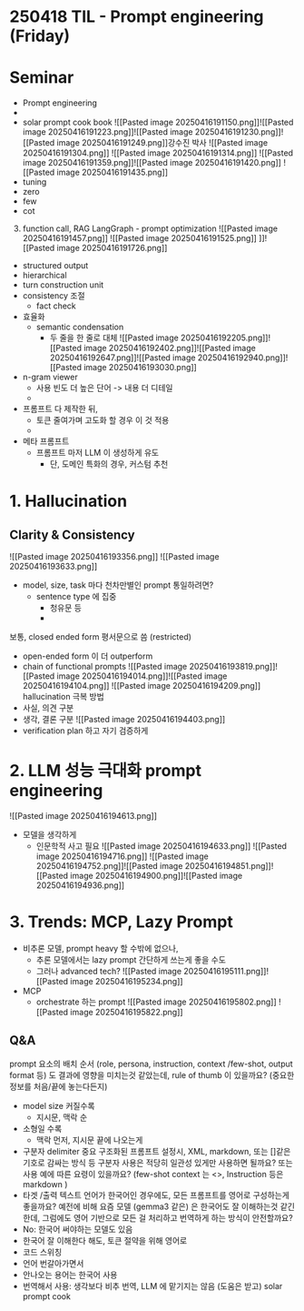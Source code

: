 # 250418 TIL - Prompt engineering  (Friday)
# Seminar
- Prompt engineering
- 
- solar prompt cook book
![[Pasted image 20250416191150.png]]![[Pasted image 20250416191223.png]]![[Pasted image 20250416191230.png]]![[Pasted image 20250416191249.png]]강수진 박사
![[Pasted image 20250416191304.png]]
![[Pasted image 20250416191314.png]]
![[Pasted image 20250416191359.png]]![[Pasted image 20250416191420.png]]
![[Pasted image 20250416191435.png]]
- tuning
- zero
- few
- cot
3. function call, RAG
LangGraph - prompt optimization
![[Pasted image 20250416191457.png]]
![[Pasted image 20250416191525.png]]
]]![[Pasted image 20250416191726.png]]
- structured output
- hierarchical 
- turn construction unit
- consistency 조절
	- fact check
- 효율화
	- semantic condensation
		- 두 줄을 한 줄로 대체
![[Pasted image 20250416192205.png]]![[Pasted image 20250416192402.png]]![[Pasted image 20250416192647.png]]![[Pasted image 20250416192940.png]]![[Pasted image 20250416193030.png]]
- n-gram viewer
	- 사용 빈도 더 높은 단어 -> 내용 더 디테일
	- 
- 프롬프트 다 제작한 뒤, 
	- 토큰 줄여가며 고도화 할 경우 이 것 적용
	- 
- 메타 프롬프트
	- 프롬프트 마저 LLM 이 생성하게 유도
		- 단, 도메인 특화의 경우, 커스텀 추천
# 1. Hallucination 
## Clarity & Consistency
![[Pasted image 20250416193356.png]]
![[Pasted image 20250416193633.png]]
- model, size, task 마다 천차만별인 prompt 통일하려면?
	- sentence type 에 집중
		- 청유문 등
		- 
보통, closed ended form 평서문으로 씀 (restricted)
- open-ended form 이 더 outperform
- chain of functional prompts
![[Pasted image 20250416193819.png]]![[Pasted image 20250416194014.png]]![[Pasted image 20250416194104.png]]
![[Pasted image 20250416194209.png]]
hallucination 극복 방법
- 사실, 의견 구분
- 생각, 결론 구분
![[Pasted image 20250416194403.png]]
- verification plan 하고 자기 검증하게
# 2. LLM 성능 극대화 prompt engineering
![[Pasted image 20250416194613.png]]
- 모델을 생각하게
	- 인문학적 사고 필요
![[Pasted image 20250416194633.png]]
![[Pasted image 20250416194716.png]]
![[Pasted image 20250416194752.png]]![[Pasted image 20250416194851.png]]![[Pasted image 20250416194900.png]]![[Pasted image 20250416194936.png]]
# 3. Trends: MCP, Lazy Prompt
- 비추론 모델, prompt heavy 할 수밖에 없으나,
	- 추론 모델에서는 lazy prompt 간단하게 쓰는게 좋을 수도
	- 그러나 advanced tech?
![[Pasted image 20250416195111.png]]![[Pasted image 20250416195234.png]]
- MCP
	- orchestrate 하는 prompt
![[Pasted image 20250416195802.png]]
![[Pasted image 20250416195822.png]]
## Q&A
prompt 요소의 배치 순서 (role, persona, instruction, context /few-shot, output format 등) 도 결과에 영향을 미치는것 같았는데, rule of thumb 이 있을까요? (중요한 정보를 처음/끝에 놓는다든지)
- model size 커질수록
	- 지시문, 맥락 순
- 소형일 수록
	- 맥락 먼저, 지시문 끝에 나오는게
- 구분자 delimiter 중요
구조화된 프롬프트 설정시, XML, markdown, 또는 []같은 기호로 감싸는 방식 등 구분자 사용은 적당히 일관성 있게만 사용하면 될까요?
또는 사용 예에 따른 요령이 있을까요?
(few-shot context 는 <>, Instruction 등은 markdown )
- 타겟 /출력 텍스트 언어가 한국어인 경우에도, 모든 프롬프트를 영어로 구성하는게 좋을까요? 예전에 비해 요즘 모델 (gemma3 같은) 은 한국어도 잘 이해하는것 같긴 한데, 그럼에도 영어 기반으로 모든 걸 처리하고 번역하게 하는 방식이 안전할까요? 
- No: 한국어 써야하는 모델도 있음
- 한국어 잘 이해한다 해도, 토큰 절약을 위해 영어로
- 코드 스위칭
- 언어 번갈아가면서
- 안나오는 용어는 한국어 사용
- 번역해서 사용: 생각보다 비추
번역, LLM 에 맡기지는 않음 (도움은 받고)
solar prompt cook 
```
